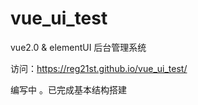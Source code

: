 # vue_ui_test
vue2.0 &amp; elementUI 后台管理系统

访问：https://reg21st.github.io/vue_ui_test/

编写中 。已完成基本结构搭建
